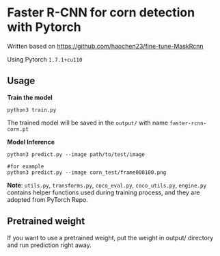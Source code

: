 # Faster R-CNN for corn detection with Pytorch
Written based on https://github.com/haochen23/fine-tune-MaskRcnn

Using Pytorch `1.7.1+cu110`

## Usage
__Train the model__
```shell
python3 train.py
```
The trained model will be saved in the `output/` with name `faster-rcnn-corn.pt`

__Model Inference__

```shell
python3 predict.py --image path/to/test/image

#for example
python3 predict.py --image corn_test/frame000100.png
```
__Note__: `utils.py`, `transforms.py`, `coco_eval.py`, `coco_utils.py`, `engine.py` contains helper functions used during training process, and they are adopted from PyTorch Repo.

## Pretrained weight

If you want to use a pretrained weight, put the weight in output/ directory and run prediction right away.